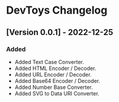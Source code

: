 # DevToys Changelog

## [Version 0.0.1] - 2022-12-25

### Added

- Added Text Case Converter.
- Added HTML Encoder / Decoder.
- Added URL Encoder / Decoder.
- Added Base64 Encoder / Decoder.
- Added Number Base Converter.
- Added SVG to Data URI Converter.
